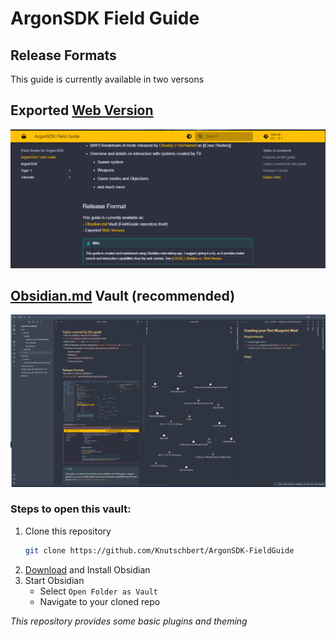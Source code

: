 # ArgonSDK Field Guide

## Release Formats
This guide is currently available in two versons

## Exported [Web Version](https://knutschbert.github.io/ArgonSDK-FieldGuide/)
![FG_View_Web.png](docs/attachments/FG_View_Web.png)
  
## [Obsidian.md](https://obsidian.md/) Vault (recommended)
![FG_View_Obsidian.png](docs/attachments/FG_View_Obsidian.png)

### Steps to open this vault:
1. Clone this repository 
    ```sh
    git clone https://github.com/Knutschbert/ArgonSDK-FieldGuide
    ```
2. [Download](https://obsidian.md/download) and Install Obsidian
3. Start Obsidian
    - Select `Open Folder as Vault`
    - Navigate to your cloned repo

_This repository provides some basic plugins and theming_
